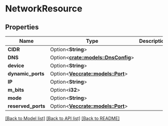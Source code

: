 # NetworkResource

## Properties

| Name               | Type                                                 | Description | Notes      |
| ------------------ | ---------------------------------------------------- | ----------- | ---------- |
| **CIDR**           | Option<**String**>                                   |             | [optional] |
| **DNS**            | Option<[**crate::models::DnsConfig**](DNSConfig.md)> |             | [optional] |
| **device**         | Option<**String**>                                   |             | [optional] |
| **dynamic_ports**  | Option<[**Vec<crate::models::Port>**](Port.md)>      |             | [optional] |
| **IP**             | Option<**String**>                                   |             | [optional] |
| **m_bits**         | Option<**i32**>                                      |             | [optional] |
| **mode**           | Option<**String**>                                   |             | [optional] |
| **reserved_ports** | Option<[**Vec<crate::models::Port>**](Port.md)>      |             | [optional] |

[[Back to Model list]](../README.md#documentation-for-models)
[[Back to API list]](../README.md#documentation-for-api-endpoints)
[[Back to README]](../README.md)
